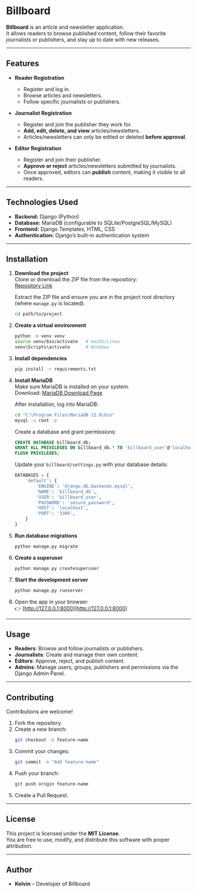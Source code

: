 # Billboard

**Billboard** is an article and newsletter application.  
It allows readers to browse published content, follow their favorite journalists or publishers, and stay up to date with new releases.  

---

## Features

- **Reader Registration**  
  - Register and log in.  
  - Browse articles and newsletters.  
  - Follow specific journalists or publishers.  

- **Journalist Registration**  
  - Register and join the publisher they work for.  
  - **Add, edit, delete, and view** articles/newsletters.  
  - Articles/newsletters can only be edited or deleted **before approval**.  

- **Editor Registration**  
  - Register and join their publisher.  
  - **Approve or reject** articles/newsletters submitted by journalists.  
  - Once approved, editors can **publish** content, making it visible to all readers.  

---

## Technologies Used

- **Backend:** Django (Python)  
- **Database:** MariaDB (configurable to SQLite/PostgreSQL/MySQL)  
- **Frontend:** Django Templates, HTML, CSS  
- **Authentication:** Django’s built-in authentication system  

---

## Installation

1. **Download the project**  
   Clone or download the ZIP file from the repository:  
   [Repository Link](https://github.com/hyperiondev-bootcamps/KT25040017912/tree/main/Level%202%20-%20Introduction%20to%20Software%20Engineering/M06T08%20%E2%80%93%20Capstone%20Project%20%E2%80%93%20News%20Application)  

   Extract the ZIP file and ensure you are in the project root directory (where `manage.py` is located).  
   ```bash
   cd path/to/project
   ```

2. **Create a virtual environment**
   ```bash
   python -m venv venv
   source venv/bin/activate   # macOS/Linux
   venv\Scripts\activate      # Windows
   ```

3. **Install dependencies**
   ```bash
   pip install -r requirements.txt
   ```

4. **Install MariaDB**  
   Make sure MariaDB is installed on your system.  
   Download: [MariaDB Download Page](https://mariadb.org/download/?t=mariadb&p=mariadb&r=12.0.2&os=windows&cpu=x86_64&pkg=msi&mirror=liquidtelecom)  

   After installation, log into MariaDB:  
   ```bash
   cd "C:\Program Files\MariaDB 12.0\bin"
   mysql -u root -p
   ```

   Create a database and grant permissions:  
   ```sql
   CREATE DATABASE billboard_db;
   GRANT ALL PRIVILEGES ON billboard_db.* TO 'billboard_user'@'localhost' IDENTIFIED BY 'secure_password';
   FLUSH PRIVILEGES;
   ```

   Update your `billboard/settings.py` with your database details:  
   ```python
   DATABASES = {
       'default': {
           'ENGINE': 'django.db.backends.mysql',
           'NAME': 'billboard_db',
           'USER': 'billboard_user',
           'PASSWORD': 'secure_password',
           'HOST': 'localhost',
           'PORT': '3306',
       }
   }
   ```

5. **Run database migrations**
   ```bash
   python manage.py migrate
   ```

6. **Create a superuser**
   ```bash
   python manage.py createsuperuser
   ```

7. **Start the development server**
   ```bash
   python manage.py runserver
   ```

8. Open the app in your browser:  
   👉 [http://127.0.0.1:8000](http://127.0.0.1:8000)  

---

## Usage

- **Readers**: Browse and follow journalists or publishers.  
- **Journalists**: Create and manage their own content.  
- **Editors**: Approve, reject, and publish content.  
- **Admins**: Manage users, groups, publishers and permissions via the Django Admin Panel.  

---

## Contributing

Contributions are welcome!  

1. Fork the repository.  
2. Create a new branch:  
   ```bash
   git checkout -b feature-name
   ```
3. Commit your changes:  
   ```bash
   git commit -m "Add feature-name"
   ```
4. Push your branch:  
   ```bash
   git push origin feature-name
   ```
5. Create a Pull Request.  

---

## License

This project is licensed under the **MIT License**.  
You are free to use, modify, and distribute this software with proper attribution.  

---

## Author

- **Kelvin** – Developer of Billboard  
